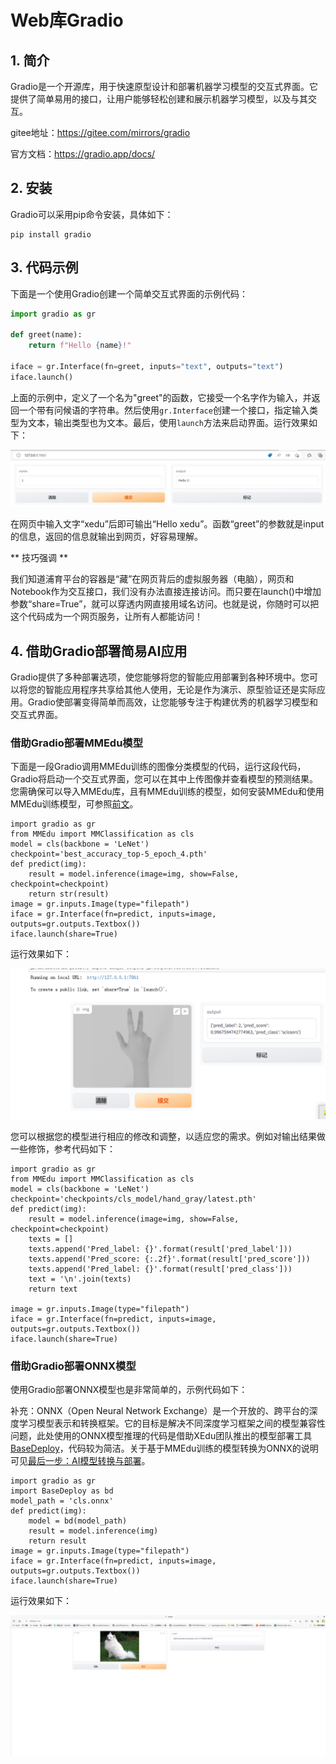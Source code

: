 # Web库Gradio

## 1. 简介

Gradio是一个开源库，用于快速原型设计和部署机器学习模型的交互式界面。它提供了简单易用的接口，让用户能够轻松创建和展示机器学习模型，以及与其交互。

gitee地址：https://gitee.com/mirrors/gradio

官方文档：https://gradio.app/docs/

## 2. 安装

Gradio可以采用pip命令安装，具体如下：

```
pip install gradio
```

## 3. 代码示例

下面是一个使用Gradio创建一个简单交互式界面的示例代码：

```python
import gradio as gr

def greet(name):
    return f"Hello {name}!"

iface = gr.Interface(fn=greet, inputs="text", outputs="text")
iface.launch()
```

上面的示例中，定义了一个名为"greet"的函数，它接受一个名字作为输入，并返回一个带有问候语的字符串。然后使用`gr.Interface`创建一个接口，指定输入类型为文本，输出类型也为文本。最后，使用`launch`方法来启动界面。运行效果如下：

![image](../images/scitech_tools/gradio示例1.png)

在网页中输入文字“xedu”后即可输出“Hello xedu”。函数“greet”的参数就是input的信息，返回的信息就输出到网页，好容易理解。

** 技巧强调 **

我们知道浦育平台的容器是“藏”在网页背后的虚拟服务器（电脑），网页和Notebook作为交互接口，我们没有办法直接连接访问。而只要在launch()中增加参数“share=True”，就可以穿透内网直接用域名访问。也就是说，你随时可以把这个代码成为一个网页服务，让所有人都能访问！


## 4. 借助Gradio部署简易AI应用

Gradio提供了多种部署选项，使您能够将您的智能应用部署到各种环境中。您可以将您的智能应用程序共享给其他人使用，无论是作为演示、原型验证还是实际应用。Gradio使部署变得简单而高效，让您能够专注于构建优秀的机器学习模型和交互式界面。

### 借助Gradio部署MMEdu模型

下面是一段Gradio调用MMEdu训练的图像分类模型的代码，运行这段代码，Gradio将启动一个交互式界面，您可以在其中上传图像并查看模型的预测结果。您需确保可以导入MMEdu库，且有MMEdu训练的模型，如何安装MMEdu和使用MMEdu训练模型，可参照[前文](https://xedu.readthedocs.io/zh/master/mmedu.html)。

```
import gradio as gr
from MMEdu import MMClassification as cls
model = cls(backbone = 'LeNet')
checkpoint='best_accuracy_top-5_epoch_4.pth'
def predict(img):
    result = model.inference(image=img, show=False, checkpoint=checkpoint)
    return str(result)
image = gr.inputs.Image(type="filepath")
iface = gr.Interface(fn=predict, inputs=image, outputs=gr.outputs.Textbox())
iface.launch(share=True)
```

运行效果如下：

![image](../images/scitech_tools/gradio示例2.png)

您可以根据您的模型进行相应的修改和调整，以适应您的需求。例如对输出结果做一些修饰，参考代码如下：

```
import gradio as gr
from MMEdu import MMClassification as cls
model = cls(backbone = 'LeNet')
checkpoint='checkpoints/cls_model/hand_gray/latest.pth'
def predict(img):
    result = model.inference(image=img, show=False, checkpoint=checkpoint)
    texts = []
    texts.append('Pred_label: {}'.format(result['pred_label']))
    texts.append('Pred_score: {:.2f}'.format(result['pred_score']))
    texts.append('Pred_label: {}'.format(result['pred_class']))
    text = '\n'.join(texts)
    return text

image = gr.inputs.Image(type="filepath")
iface = gr.Interface(fn=predict, inputs=image, outputs=gr.outputs.Textbox())
iface.launch(share=True)
```

### 借助Gradio部署ONNX模型

使用Gradio部署ONNX模型也是非常简单的，示例代码如下：

补充：ONNX（Open Neural Network Exchange）是一个开放的、跨平台的深度学习模型表示和转换框架。它的目标是解决不同深度学习框架之间的模型兼容性问题，此处使用的ONNX模型推理的代码是借助XEdu团队推出的模型部署工具[BaseDeploy](https://xedu.readthedocs.io/zh/master/basedeploy/introduction.html)，代码较为简洁。关于基于MMEdu训练的模型转换为ONNX的说明可见[最后一步：AI模型转换与部署](https://xedu.readthedocs.io/zh/master/mmedu/model_convert.html#ai)。

```
import gradio as gr
import BaseDeploy as bd
model_path = 'cls.onnx'
def predict(img):
    model = bd(model_path)
    result = model.inference(img)
    return result
image = gr.inputs.Image(type="filepath")
iface = gr.Interface(fn=predict, inputs=image, outputs=gr.outputs.Textbox())
iface.launch(share=True)
```

运行效果如下：

![image](../images/scitech_tools/gradio示例3.png)
